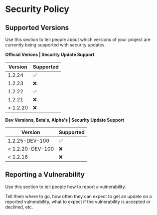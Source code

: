 # Security Policy

## Supported Versions

Use this section to tell people about which versions of your project are
currently being supported with security updates.

**Official Verions | Security Update Support**

| Version  | Supported          |
|----------|--------------------|
| 1.2.24   | :white_check_mark: |
| 1.2.23   | :x:                |
| 1.2.22   | :white_check_mark: |
| 1.2.21   | :x:                |
| < 1.2.20 | :x:                |

**Dev Versions, Beta's, Alpha's | Security Update Support**

| Version          | Supported          |
|------------------|--------------------|
| 1.2.25-DEV-100   | :white_check_mark: |
| < 1.2.20-DEV-100 | :x:                |
| < 1.2.16         | :x:                |

## Reporting a Vulnerability

Use this section to tell people how to report a vulnerability.

Tell them where to go, how often they can expect to get an update on a
reported vulnerability, what to expect if the vulnerability is accepted or
declined, etc.
